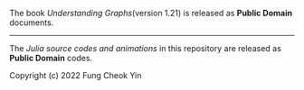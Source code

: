 The book *Understanding Graphs*(version 1.21) is released as __Public Domain__ documents.

---

The *Julia source codes and animations* in this repository are released as __Public Domain__ codes.

Copyright (c) 2022 Fung Cheok Yin

